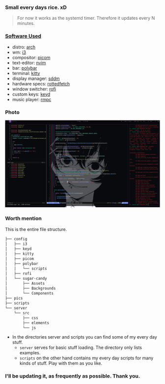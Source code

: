 ### Small every days rice. xD
> For now it works as the systemd timer. Therefore it updates every N minutes. <br />

### [Software Used](#soft)
- distro: [arch](https://wiki.archlinux.org/title/Arch_Linux) <br />
- wm: [i3](https://i3wm.org/) <br />
- compositor: [picom](https://github.com/yshui/picom) <br />
- text-editor: [nvim](https://github.com/neovim/neovim) <br /> 
- bar: [polybar](https://github.com/polybar/polybar) <br />
- terminal: [kitty](https://github.com/kovidgoyal/kitty) <br />
- display manager: [sddm](https://wiki.archlinux.org/title/SDDM) <br />
- hardware specs: [rottedfetch](https://github.com/Krak9n/rottedfetch) <br />
- window switcher: [rofi](https://github.com/davatorium/rofi) <br />
- custom keys: [keyd](https://github.com/rvaiya/keyd) <br />
- music player: [rmpc](https://mierak.github.io/rmpc/) <br />

<!--
### Detailed information
+ SDDM:
    As theme [sugar-candy](https://github.com/Kangie/sddm-sugar-candy.git) was used, but with the small changes to the text and insertion fields positions.
-->
### Photo 
![](https://github.com/Krak9n/dotfiles/blob/main/pics/rice_t.png)
<!--![](https://github.com/Krak9n/dotfiles/blob/main/pics/pro.png)
-->
### Worth mention
This is the entire file structure.
```
├── config
│   ├── i3
│   ├── keyd
│   ├── kitty
│   ├── picom
│   ├── polybar
│   │   └── scripts
│   ├── rofi
│   └── sugar-candy
│       ├── Assets
│       ├── Backgrounds
│       └── Components
├── pics
├── scripts
└── server
    └── src
        ├── css
        ├── elements
        └── js
```
+ In the directories server and scripts you can find some of my every day stuff.
    + `server` serves for basic stuff loading. The directory only lists examples.
    + `scripts` on the other hand contains my every day scripts for many kinds of stuff. Play with them as you like.

### I'll be updating it, as frequently as possible. Thank you.

